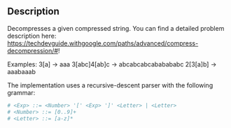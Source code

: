 ## Description

Decompresses a given compressed string.
You can find a detailed problem description here:
https://techdevguide.withgoogle.com/paths/advanced/compress-decompression/#!

Examples:
3[a]          ->  aaa
3[abc]4[ab]c  ->  abcabcabcababababc
2[3[a]b]      ->  aaabaaab

The implementation uses a recursive-descent parser with the following
grammar:

```bash
# <Exp> ::= <Number> '[' <Exp> ']' <Letter> | <Letter>
# <Number> ::= [0..9]+
# <Letter> ::= [a-z]*
```
